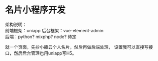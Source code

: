 # 名片小程序开发

架构说明：      
前端框架：uniapp
后台框架：vue-element-admin     
后端：python? mixphp? node? 待定    

就一个页面，先抄小瓶云个人名片，然后再做后端处理，
设置我可以直接写接口，然后后台管理也用uniapp写H5。  